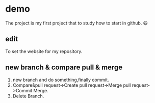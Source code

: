 # demo
  The project is my first project that to study how to start in github.  :laughing:
## edit
  To set the website for my repository.  
## new branch & compare pull & merge
  1. new branch and do something,finally commit.    
  2. Compare&pull request->Create pull request->Merge pull request->Commit Merge.    
  3. Delete Branch.    

  
